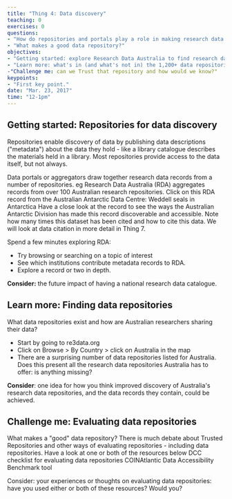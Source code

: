 ```yaml
---
title: "Thing 4: Data discovery"
teaching: 0
exercises: 0
questions:
- "How do repositories and portals play a role in making research data discoverable and accessible?"
- "What makes a good data repository?"
objectives:
- "Getting started: explore Research Data Australia to find research data"
- "Learn more: what's in (and what's not in) the 1,200+ data repositories in re3data?"
-"Challenge me: can we Trust that repository and how would we know?"
keypoints:
- "First key point."
date: "Mar. 23, 2017"
time: "12-1pm"
---
```

## Getting started: Repositories for data discovery

Repositories enable discovery of data by publishing data descriptions ("metadata") about the data they hold - like a library catalogue describes the materials held in a library.  Most repositories provide access to the data itself, but not always.

Data portals or aggregators draw together research data records from a number of repositories. eg Research Data Australia (RDA) aggregates records from over 100 Australian research repositories.
Click on this RDA record from the Australian Antarctic Data Centre: Weddell seals in Antarctica
Have a close look at the record to see the ways the Australian Antarctic Division has made this record discoverable and accessible.  Note how many times this dataset has been cited and how to cite this data.  We will look at data citation in more detail in Thing 7.

Spend a few minutes exploring RDA:

* Try browsing or searching on a topic of interest
* See which institutions contribute metadata records to RDA.  
* Explore a record or two in depth.

**Consider:** the future impact of having a national research data catalogue.

## Learn more: Finding data repositories

What data repositories exist and how are Australian researchers sharing their data?

* Start by going to re3data.org
* Click on Browse > By Country > click on Australia in the map
* There are a surprising number of data repositories listed for Australia.   Does this present all the research data repositories Australia has to offer: is anything missing?

**Consider**:  one idea for how you think improved discovery of Australia's research data repositories, and the data records they contain, could be achieved.


## Challenge me: Evaluating data repositories
What makes a "good" data repository?  There is much debate about Trusted Repositories and other ways of evaluating repositories - including data repositories.
Have a look at one or both of the resources below
DCC checklist for evaluating data repositories
COINAtlantic Data Accessibility Benchmark tool

Consider: your experiences or thoughts on evaluating data repositories: have you used either or both of these resources?  Would you?  

